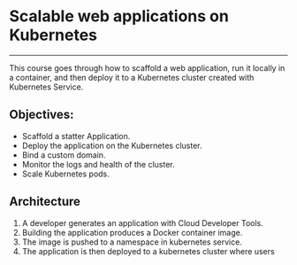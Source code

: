 # Scalable web applications on Kubernetes
-----------------------------------------------
This course goes through how to scaffold a web application, run it locally in a container, and then deploy it to a Kubernetes cluster created with Kubernetes Service.

## Objectives: 
* Scaffold a statter Application.
* Deploy the application on the Kubernetes cluster.
*  Bind a custom domain.
* Monitor the logs and health of the cluster.
* Scale Kubernetes pods.

## Architecture
1. A developer generates an application with Cloud Developer Tools.
2. Building the application produces a Docker container image.
3. The image is pushed to a namespace in kubernetes service.
4. The application is then deployed to a kubernetes cluster where users  
